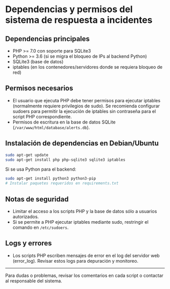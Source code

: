 # Dependencias y permisos del sistema de respuesta a incidentes

## Dependencias principales

- PHP >= 7.0 con soporte para SQLite3
- Python >= 3.6 (si se migra el bloqueo de IPs al backend Python)
- SQLite3 (base de datos)
- iptables (en los contenedores/servidores donde se requiera bloqueo de red)

## Permisos necesarios

- El usuario que ejecuta PHP debe tener permisos para ejecutar iptables (normalmente requiere privilegios de sudo). Se recomienda configurar sudoers para permitir la ejecución de iptables sin contraseña para el script PHP correspondiente.
- Permisos de escritura en la base de datos SQLite (`/var/www/html/database/alerts.db`).

## Instalación de dependencias en Debian/Ubuntu

```sh
sudo apt-get update
sudo apt-get install php php-sqlite3 sqlite3 iptables
```

Si se usa Python para el backend:
```sh
sudo apt-get install python3 python3-pip
# Instalar paquetes requeridos en requirements.txt
```

## Notas de seguridad
- Limitar el acceso a los scripts PHP y la base de datos sólo a usuarios autorizados.
- Si se permite a PHP ejecutar iptables mediante sudo, restringir el comando en `/etc/sudoers`.

## Logs y errores
- Los scripts PHP escriben mensajes de error en el log del servidor web (error_log). Revisar estos logs para depuración y monitoreo.

---

Para dudas o problemas, revisar los comentarios en cada script o contactar al responsable del sistema.
